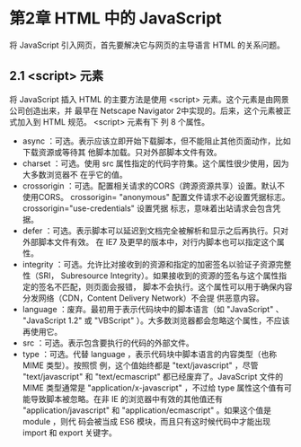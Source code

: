 # 第2章 HTML 中的 JavaScript

将 JavaScript 引入网页，首先要解决它与网页的主导语言 HTML 的关系问题。

## 2.1  &lt;script&gt; 元素
将 JavaScript 插入 HTML 的主要方法是使用 &lt;script&gt; 元素。这个元素是由网景公司创造出来，并
最早在 Netscape Navigator 2中实现的。后来，这个元素被正式加入到 HTML 规范。 &lt;script&gt; 元素有下
列 8 个属性。
- async ：可选。表示应该立即开始下载脚本，但不能阻止其他页面动作，比如下载资源或等待其
他脚本加载。只对外部脚本文件有效。
- charset ：可选。使用 src 属性指定的代码字符集。这个属性很少使用，因为大多数浏览器不
在乎它的值。
- crossorigin ：可选。配置相关请求的CORS（跨源资源共享）设置。默认不使用CORS。 crossorigin=
"anonymous" 配置文件请求不必设置凭据标志。 crossorigin="use-credentials" 设置凭据
标志，意味着出站请求会包含凭据。
- defer ：可选。表示脚本可以延迟到文档完全被解析和显示之后再执行。只对外部脚本文件有效。
在 IE7 及更早的版本中，对行内脚本也可以指定这个属性。
- integrity ：可选。允许比对接收到的资源和指定的加密签名以验证子资源完整性（SRI，
Subresource Integrity）。如果接收到的资源的签名与这个属性指定的签名不匹配，则页面会报错，
脚本不会执行。这个属性可以用于确保内容分发网络（CDN，Content Delivery Network）不会提
供恶意内容。
- language ：废弃。最初用于表示代码块中的脚本语言（如 "JavaScript" 、 "JavaScript 1.2"
或 "VBScript" ）。大多数浏览器都会忽略这个属性，不应该再使用它。
- src ：可选。表示包含要执行的代码的外部文件。
- type ：可选。代替 language ，表示代码块中脚本语言的内容类型（也称 MIME 类型）。按照惯
例，这个值始终都是 "text/javascript" ，尽管 "text/javascript" 和 "text/ecmascript"
都已经废弃了。JavaScript 文件的 MIME 类型通常是 "application/x-javascript" ，不过给
type 属性这个值有可能导致脚本被忽略。在非 IE 的浏览器中有效的其他值还有
"application/javascript" 和 "application/ecmascript" 。如果这个值是 module ，则代
码会被当成 ES6 模块，而且只有这时候代码中才能出现 import 和 export 关键字。